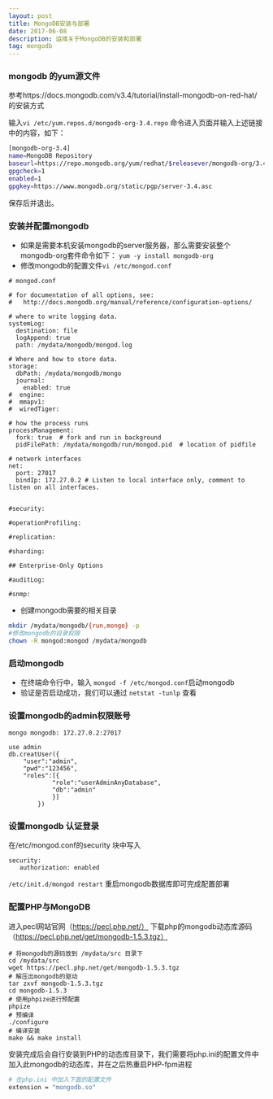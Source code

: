 ```yaml
---
layout: post
title: MongoDB安装与部署
date: 2017-06-08
description: 运维关于MongoDB的安装和部署
tag: mongodb
---
```


### mongodb 的yum源文件
参考https://docs.mongodb.com/v3.4/tutorial/install-mongodb-on-red-hat/ 的安装方式

输入`vi /etc/yum.repos.d/mongodb-org-3.4.repo` 命令进入页面并输入上述链接中的内容，如下：

``` bash
[mongodb-org-3.4]
name=MongoDB Repository
baseurl=https://repo.mongodb.org/yum/redhat/$releasever/mongodb-org/3.4/x86_64/
gpgcheck=1
enabled=1
gpgkey=https://www.mongodb.org/static/pgp/server-3.4.asc
```

保存后并退出。

### 安装并配置mongodb 
*  如果是需要本机安装mongodb的server服务器，那么需要安装整个mongodb-org套件命令如下：
`yum -y install mongodb-org`
* 修改mongodb的配置文件`vi /etc/mongod.conf`

```
# mongod.conf

# for documentation of all options, see:
#   http://docs.mongodb.org/manual/reference/configuration-options/

# where to write logging data.
systemLog:
  destination: file
  logAppend: true
  path: /mydata/mongodb/mongod.log

# Where and how to store data.
storage:
  dbPath: /mydata/mongodb/mongo
  journal:
    enabled: true
#  engine:
#  mmapv1:
#  wiredTiger:

# how the process runs
processManagement:
  fork: true  # fork and run in background
  pidFilePath: /mydata/mongodb/run/mongod.pid  # location of pidfile

# network interfaces
net:
  port: 27017
  bindIp: 172.27.0.2 # Listen to local interface only, comment to listen on all interfaces.


#security:

#operationProfiling:

#replication:

#sharding:

## Enterprise-Only Options

#auditLog:

#snmp:
```

* 创建mongodb需要的相关目录

```bash
mkdir /mydata/mongodb/{run,mongo} -p
#修改mongodb的目录权限
chown -R mongod:mongod /mydata/mongodb
```

### 启动mongodb
* 在终端命令行中，输入 `mongod -f /etc/mongod.conf`启动mongodb
* 验证是否启动成功，我们可以通过 `netstat -tunlp` 查看

###  设置mongodb的admin权限账号
```
mongo mongodb: 172.27.0.2:27017  

use admin
db.creatUser({
    "user":"admin",
    "pwd":"123456",
    "roles":[{
            "role":"userAdminAnyDatabase",
            "db":"admin"
            }]
        })
```

### 设置mongodb 认证登录
在/etc/mongod.conf的security 块中写入

```
security:
   authorization: enabled
```
`/etc/init.d/mongod restart`  重启mongodb数据库即可完成配置部署

### 配置PHP与MongoDB
进入pecl网站官网（https://pecl.php.net/） 下载php的mongodb动态库源码 （https://pecl.php.net/get/mongodb-1.5.3.tgz）

```
# 将mongodb的源码放到 /mydata/src 目录下
cd /mydata/src
wget https://pecl.php.net/get/mongodb-1.5.3.tgz
# 解压出mongodb的驱动
tar zxvf mongodb-1.5.3.tgz
cd mongodb-1.5.3
# 使用phpize进行预配置
phpize
# 预编译
./configure
# 编译安装
make && make install
```

安装完成后会自行安装到PHP的动态库目录下，我们需要将php.ini的配置文件中加入此mongodb的动态库，并在之后热重启PHP-fpm进程

```bash
# 在php.ini 中加入下面的配置文件
extension = "mongodb.so"
```

